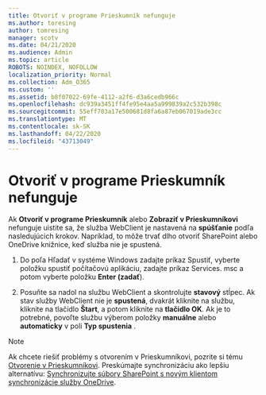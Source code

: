 ```yaml
---
title: Otvoriť v programe Prieskumník nefunguje
ms.author: toresing
author: tomresing
manager: scotv
ms.date: 04/21/2020
ms.audience: Admin
ms.topic: article
ROBOTS: NOINDEX, NOFOLLOW
localization_priority: Normal
ms.collection: Adm_O365
ms.custom: ''
ms.assetid: b8f07022-69fe-4112-a2f6-d3a6cedb966c
ms.openlocfilehash: dc939a3451ff4fe95e4aa5a999839a2c532b398c
ms.sourcegitcommit: 55eff703a17e500681d8fa6a87eb067019ade3cc
ms.translationtype: MT
ms.contentlocale: sk-SK
ms.lasthandoff: 04/22/2020
ms.locfileid: "43713049"
---
```

# <a name="open-with-explorer-isnt-working"></a>Otvoriť v programe Prieskumník nefunguje

Ak **Otvoriť v programe Prieskumník** alebo **Zobraziť v Prieskumníkovi** nefunguje uistite sa, že služba WebClient je nastavená na **spúšťanie** podľa nasledujúcich krokov. Napríklad, to môže trvať dlho otvoriť SharePoint alebo OneDrive knižnice, keď služba nie je spustená. 
  
1. Do poľa Hľadať v systéme Windows zadajte príkaz Spustiť, vyberte položku spustiť počítačovú aplikáciu, zadajte príkaz Services. msc a potom vyberte položku **Enter (zadať**).
    
2. Posuňte sa nadol na službu WebClient a skontrolujte **stavový** stĺpec. Ak stav služby WebClient nie je **spustená**, dvakrát kliknite na službu, kliknite na tlačidlo **Štart**, a potom kliknite na **tlačidlo OK**. Ak je to potrebné, povoľte službu výberom položky **manuálne** alebo **automaticky** v poli **Typ spustenia** . 
    
> [!NOTE]
> Ak chcete riešiť problémy s otvorením v Prieskumníkovi, pozrite si tému [Otvorenie v Prieskumníkovi](https://go.microsoft.com/fwlink/?linkid=871665). Preskúmajte synchronizáciu ako lepšiu alternatívu: [Synchronizujte súbory SharePoint s novým klientom synchronizácie služby OneDrive](https://go.microsoft.com/fwlink/?linkid=871666). 
  

